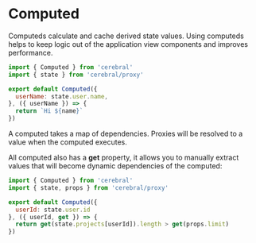 # Computed

Computeds calculate and cache derived state values. Using computeds helps to keep logic out of the application view components and improves performance.

```js
import { Computed } from 'cerebral'
import { state } from 'cerebral/proxy'

export default Computed({
  userName: state.user.name,
}, ({ userName }) => {
  return `Hi ${name}`
})
```

A computed takes a map of dependencies. Proxies will be resolved to a value when the computed executes. 

All computed also has a **get** property, it allows you to manually extract values that will become dynamic dependencies of the computed:

```js
import { Computed } from 'cerebral'
import { state, props } from 'cerebral/proxy'

export default Computed({
  userId: state.user.id
}, ({ userId, get }) => {
  return get(state.projects[userId]).length > get(props.limit)
})
```
